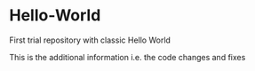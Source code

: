 # Hello-World
First trial repository with classic Hello World 

This is the additional information i.e. the code changes and fixes
